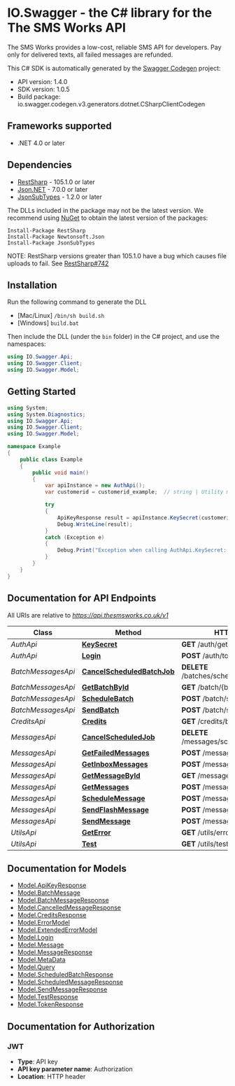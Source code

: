 # IO.Swagger - the C# library for the The SMS Works API

The SMS Works provides a low-cost, reliable SMS API for developers. Pay only for delivered texts, all failed messages are refunded.

This C# SDK is automatically generated by the [Swagger Codegen](https://github.com/swagger-api/swagger-codegen) project:

- API version: 1.4.0
- SDK version: 1.0.5
- Build package: io.swagger.codegen.v3.generators.dotnet.CSharpClientCodegen

<a name="frameworks-supported"></a>
## Frameworks supported
- .NET 4.0 or later

<a name="dependencies"></a>
## Dependencies
- [RestSharp](https://www.nuget.org/packages/RestSharp) - 105.1.0 or later
- [Json.NET](https://www.nuget.org/packages/Newtonsoft.Json/) - 7.0.0 or later
- [JsonSubTypes](https://www.nuget.org/packages/JsonSubTypes/) - 1.2.0 or later

The DLLs included in the package may not be the latest version. We recommend using [NuGet](https://docs.nuget.org/consume/installing-nuget) to obtain the latest version of the packages:
```
Install-Package RestSharp
Install-Package Newtonsoft.Json
Install-Package JsonSubTypes
```

NOTE: RestSharp versions greater than 105.1.0 have a bug which causes file uploads to fail. See [RestSharp#742](https://github.com/restsharp/RestSharp/issues/742)

<a name="installation"></a>
## Installation
Run the following command to generate the DLL
- [Mac/Linux] `/bin/sh build.sh`
- [Windows] `build.bat`

Then include the DLL (under the `bin` folder) in the C# project, and use the namespaces:
```csharp
using IO.Swagger.Api;
using IO.Swagger.Client;
using IO.Swagger.Model;
```

<a name="getting-started"></a>
## Getting Started

```csharp
using System;
using System.Diagnostics;
using IO.Swagger.Api;
using IO.Swagger.Client;
using IO.Swagger.Model;

namespace Example
{
    public class Example
    {
        public void main()
        {
            var apiInstance = new AuthApi();
            var customerid = customerid_example;  // string | Utility method. Please generate your API key by following the instructions on your account page at https://thesmsworks.co.uk/user/login

            try
            {
                ApiKeyResponse result = apiInstance.KeySecret(customerid);
                Debug.WriteLine(result);
            }
            catch (Exception e)
            {
                Debug.Print("Exception when calling AuthApi.KeySecret: " + e.Message );
            }
        }
    }
}
```

<a name="documentation-for-api-endpoints"></a>
## Documentation for API Endpoints

All URIs are relative to *https://api.thesmsworks.co.uk/v1*

Class | Method | HTTP request | Description
------------ | ------------- | ------------- | -------------
*AuthApi* | [**KeySecret**](docs/AuthApi.md#keysecret) | **GET** /auth/getApiKey |
*AuthApi* | [**Login**](docs/AuthApi.md#login) | **POST** /auth/token |
*BatchMessagesApi* | [**CancelScheduledBatchJob**](docs/BatchMessagesApi.md#cancelscheduledbatchjob) | **DELETE** /batches/schedule/{batchid} |
*BatchMessagesApi* | [**GetBatchById**](docs/BatchMessagesApi.md#getbatchbyid) | **GET** /batch/{batchid} |
*BatchMessagesApi* | [**ScheduleBatch**](docs/BatchMessagesApi.md#schedulebatch) | **POST** /batch/schedule |
*BatchMessagesApi* | [**SendBatch**](docs/BatchMessagesApi.md#sendbatch) | **POST** /batch/send |
*CreditsApi* | [**Credits**](docs/CreditsApi.md#credits) | **GET** /credits/balance |
*MessagesApi* | [**CancelScheduledJob**](docs/MessagesApi.md#cancelscheduledjob) | **DELETE** /messages/schedule/{messageid} |
*MessagesApi* | [**GetFailedMessages**](docs/MessagesApi.md#getfailedmessages) | **POST** /messages/failed |
*MessagesApi* | [**GetInboxMessages**](docs/MessagesApi.md#getinboxmessages) | **POST** /messages/inbox |
*MessagesApi* | [**GetMessageById**](docs/MessagesApi.md#getmessagebyid) | **GET** /messages/{messageid} |
*MessagesApi* | [**GetMessages**](docs/MessagesApi.md#getmessages) | **POST** /messages |
*MessagesApi* | [**ScheduleMessage**](docs/MessagesApi.md#schedulemessage) | **POST** /message/schedule |
*MessagesApi* | [**SendFlashMessage**](docs/MessagesApi.md#sendflashmessage) | **POST** /message/flash |
*MessagesApi* | [**SendMessage**](docs/MessagesApi.md#sendmessage) | **POST** /message/send |
*UtilsApi* | [**GetError**](docs/UtilsApi.md#geterror) | **GET** /utils/errors/{errorcode} |
*UtilsApi* | [**Test**](docs/UtilsApi.md#test) | **GET** /utils/test |

<a name="documentation-for-models"></a>
## Documentation for Models

 - [Model.ApiKeyResponse](docs/ApiKeyResponse.md)
 - [Model.BatchMessage](docs/BatchMessage.md)
 - [Model.BatchMessageResponse](docs/BatchMessageResponse.md)
 - [Model.CancelledMessageResponse](docs/CancelledMessageResponse.md)
 - [Model.CreditsResponse](docs/CreditsResponse.md)
 - [Model.ErrorModel](docs/ErrorModel.md)
 - [Model.ExtendedErrorModel](docs/ExtendedErrorModel.md)
 - [Model.Login](docs/Login.md)
 - [Model.Message](docs/Message.md)
 - [Model.MessageResponse](docs/MessageResponse.md)
 - [Model.MetaData](docs/MetaData.md)
 - [Model.Query](docs/Query.md)
 - [Model.ScheduledBatchResponse](docs/ScheduledBatchResponse.md)
 - [Model.ScheduledMessageResponse](docs/ScheduledMessageResponse.md)
 - [Model.SendMessageResponse](docs/SendMessageResponse.md)
 - [Model.TestResponse](docs/TestResponse.md)
 - [Model.TokenResponse](docs/TokenResponse.md)

<a name="documentation-for-authorization"></a>
## Documentation for Authorization

<a name="JWT"></a>
### JWT

- **Type**: API key
- **API key parameter name**: Authorization
- **Location**: HTTP header
